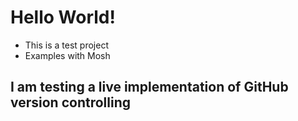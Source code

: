 # Hello World!

- This is a test project
- Examples with Mosh

## I am testing a live implementation of GitHub version controlling

